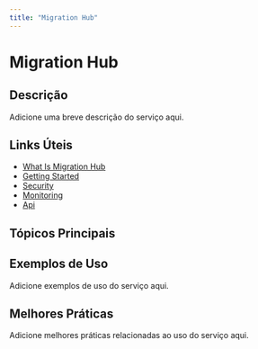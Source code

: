 ```yaml
---
title: "Migration Hub"
---
```


# Migration Hub

## Descrição

Adicione uma breve descrição do serviço aqui.

## Links Úteis

- [What Is Migration Hub](https://docs.aws.amazon.com/migrationhub/latest/ug/what-is-migration-hub.html)
- [Getting Started](https://docs.aws.amazon.com/migrationhub/latest/ug/getting-started.html)
- [Security](https://docs.aws.amazon.com/migrationhub/latest/ug/security.html)
- [Monitoring](https://docs.aws.amazon.com/migrationhub/latest/ug/monitoring.html)
- [Api](https://docs.aws.amazon.com/migrationhub/latest/ug/api.html)

## Tópicos Principais



## Exemplos de Uso

Adicione exemplos de uso do serviço aqui.

## Melhores Práticas

Adicione melhores práticas relacionadas ao uso do serviço aqui.
